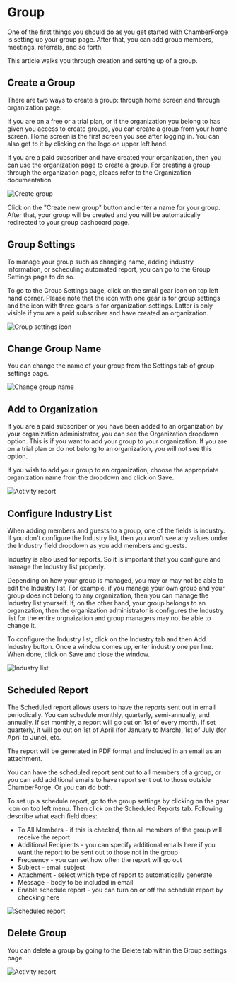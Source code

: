 # Group

One of the first things you should do as you get started with ChamberForge is setting up your group page.  After that, you can add group members, meetings, referrals, and so forth.

This article walks you through creation and setting up of a group.

## Create a Group

There are two ways to create a group: through home screen and through organization page. 

If you are on a free or a trial plan, or if the organization you belong to has given you access to create groups, you can create a group from your home screen.  Home screen is the first screen you see after logging in.  You can also get to it by clicking on the logo on upper left hand.

If you are a paid subscriber and have created your organization, then you can use the organization page to create a group.  For creating a group through the organization page, pleaes refer to the Organization documentation.

![Create group](images/gr-01-create-group-screen.png)

Click on the "Create new group" button and enter a name for your group.  After that, your group will be created and you will be automatically redirected to your group dashboard page.

## Group Settings

To manage your group such as changing name, adding industry information, or scheduling automated report, you can go to the Group Settings page to do so.  

To go to the Group Settings page, click on the small gear icon on top left hand corner.  Please note that the icon with one gear is for group settings and the icon with three gears is for organization settings.  Latter is only visible if you are a paid subscriber and have created an organization.

![Group settings icon](images/gr-02-group-settings-icon.png)

## Change Group Name

You can change the name of your group from the Settings tab of group settings page.

![Change group name](images/gr-03-group-change-name.png)

## Add to Organization

If you are a paid subscriber or you have been added to an organization by your organization administrator, you can see the Organization dropdown option.  This is if you want to add your group to your organization.  If you are on a trial plan or do not belong to an organization, you will not see this option.

If you wish to add your group to an organization, choose the appropriate organization name from the dropdown and click on Save.

![Activity report](images/gr-04-group-add-to-org.png)

## Configure Industry List

When adding members and guests to a group, one of the fields is industry.  If you don't configure the Industry list, then you won't see any values under the Industry field dropdown as you add members and guests.

Industry is also used for reports.  So it is important that you configure and manage the Industry list properly.

Depending on how your group is managed, you may or may not be able to edit the Industry list.  For example, if you manage your own group and your group does not belong to any organization, then you can manage the Industry list yourself.  If, on the other hand, your group belongs to an organzation, then the organization administrator is configures the Industry list for the entire orgnaization and group managers may not be able to change it.

To configure the Industry list, click on the Industry tab and then Add Industry button.  Once a window comes up, enter industry one per line.  When done, click on Save and close the window.

![Industry list](images/gr-05-add-industry.png)

## Scheduled Report

The Scheduled report allows users to have the reports sent out in email periodically.  You can schedule monthly, quarterly, semi-annually, and annually.  If set monthly, a report will go out on 1st of every month.  If set quarterly, it will go out on 1st of April (for January to March), 1st of July (for April to June), etc.

The report will be generated in PDF format and included in an email as an attachment.

You can have the scheduled report sent out to all members of a group, or you can add additional emails to have report sent out to those outside ChamberForge.  Or you can do both.

To set up a schedule report, go to the group settings by clicking on the gear icon on top left menu.  Then click on the Scheduled Reports tab. Following describe what each field does:

* To All Members - if this is checked, then all members of the group will receive the report
* Additional Recipients - you can specify additional emails here if you want the report to be sent out to those not in the group
* Frequency - you can set how often the report will go out
* Subject - email subject
* Attachment - select which type of report to automatically generate
* Message - body to be included in email
* Enable schedule report - you can turn on or off the schedule report by checking here

![Scheduled report](images/rp-04-scheduled-report.png)

## Delete Group

You can delete a group by going to the Delete tab within the Group settings page. 

![Activity report](images/gr-06-delete-group.png)